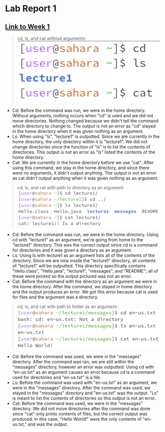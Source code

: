 # **Lab Report 1**
[Link to Week 1](https://ucsd-cse15l-w24.github.io/index.html)
---
> cd, ls, and cat without arguments:
![Image](lab1_noArgs.jpeg)
- Cd: Before the command was run, we were in the home directory. Without arguments, nothing occurs when "cd" is used and we did not move directories.  Nothing changed because we didn't tell the command which directory to change to. The output is not an error as "cd" stayed in the home directory when it was given nothing as an argument.
- Ls: When using "ls", "lecture1" is outputted. Since we are currently in the home directory, the only directory within it is "lecture1". We did not change directories since the function of "ls" is to list the contents of directories. This output is not an error as "ls" listed the contents of the home directory.
- Cat: We are currently in the home directory before we use "cat". After using this command, we stay in the home directory, and since there were no arguments, it didn't output anything. The output is not an error as cat didn't output anything when it was given nothing as an argument.


>cd, ls, and cat with path to directory as an argument:
![Image](lab1_directoryArgs.png)
- Cd: Before the command was run, we were in the home directory. Using cd with "lecture1" as an argument, we're going from home to the "lecture1" directory. This was the correct output since cd is a command for directories and it was given a directory as an argument.
- Ls: Using ls with lecture1 as an argument lists all of the contents of the directory. Since we are now inside the "lecture1" directory, all contents of "lecture1" will be outputted. This directory specifically contains "Hello.class", "Hello.java", "lecture1", "messages", and "README"; all of these were printed so the output pictured was not an error.
- Cat: Before the command with the directory as an argument we were in the home directory. After the command, we stayed in home directory and the output produces an error. We got this error because cat is used for files and the argument was a directory. 


>cd, ls, and cat with path to folder as an argument:
![Image](lab1_fileArgs.png)
- Cd: Before the command was used, we were in the "messages" directory. After the command was ran, we are still within the "messages" directory, however an error was outputted. Using cd with "en-us.txt" as an argument causes an error because cd is a command used for directories and "en-us.txt" is a file.
- Ls: Before the command was used with "en-us.txt" as an argument, we were in the "messages" directory. After the command was used, we stayed in the "messages" directory and "en-us.txt" was the output. "Ls" is meant to list the contents of directories so this output is not an error.
- Cat: Before the command was used, we were in the "messages" directory. We did not move directories after the command was done since "cat" only prints contents of files, but the correct output was produced. In this case, "Hello World!" were the only contents of "en-us.txt," and was the output. 

